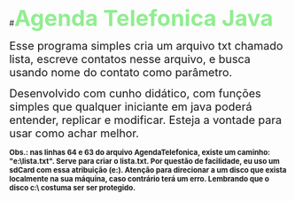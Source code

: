 #<span style="color:lightgreen"><span style="font-size:40px">**Agenda Telefonica Java**

<span style="font-size:20px">Esse programa simples cria um arquivo txt chamado lista,
escreve contatos nesse arquivo, e busca usando nome do contato 
como parâmetro.

<span style="font-size:20px">Desenvolvido com cunho didático, com funções simples que qualquer
iniciante em java poderá entender, replicar e modificar. Esteja a 
vontade para usar como achar melhor.

**<span style="font-size:13px">Obs.: nas linhas 64 e 63 do arquivo AgendaTelefonica, existe
um caminho: "e:\\lista.txt". Serve para criar o lista.txt.
Por questão de facilidade, eu uso um sdCard com essa atribuição (e:\).
 Atenção para direcionar a um disco que exista localmente na sua máquina, 
caso contrário terá um erro. Lembrando que o disco c:\ costuma ser 
ser protegido.**


